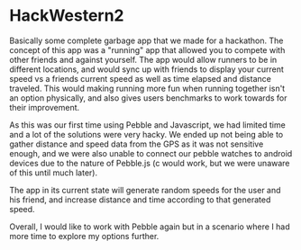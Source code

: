 # HackWestern2

Basically some complete garbage app that we made for a hackathon.
The concept of this app was a "running" app that allowed you to compete with other friends and against yourself. The app would allow runners to be in different locations, and would sync up with friends to display your current speed vs a friends current speed as well as time elapsed and distance traveled. This would making running more fun when running together isn't an option physically, and also gives users benchmarks to work towards for their improvement.

As this was our first time using Pebble and Javascript, we had limited time and a lot of the solutions were very hacky. We ended up not being able to gather distance and speed data from the GPS as it was not sensitive enough, and we were also unable to connect our pebble watches to android devices due to the nature of Pebble.js (c would work, but we were unaware of this until much later). 

The app in its current state will generate random speeds for the user and his friend, and increase distance and time according to that generated speed. 

Overall, I would like to work with Pebble again but in a scenario where I had more time to explore my options further.
